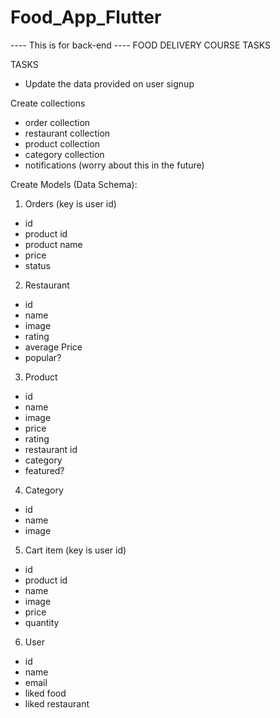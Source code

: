 # Food_App_Flutter


---- This is for back-end ----
FOOD DELIVERY COURSE TASKS

TASKS
 - Update the data provided on user signup

Create collections
 - order collection
 - restaurant collection
 - product collection
 - category collection
 - notifications (worry about this in the future)


Create Models (Data Schema):

1. Orders (key is user id)
 - id
 - product id
 - product name
 - price
 - status

2. Restaurant
 - id
 - name
 - image
 - rating
 - average Price
 - popular?

3. Product
 - id
 - name
 - image
 - price
 - rating
 - restaurant id
 - category
 - featured?

4. Category
 - id
 - name
 - image

5. Cart item (key is user id)
 - id
 - product id
 - name
 - image
 - price
 - quantity

6. User
 - id
 - name
 - email
 - liked food
 - liked restaurant
